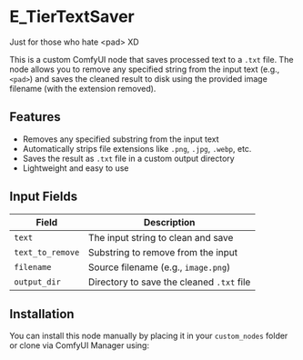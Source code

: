 # E_TierTextSaver
Just for those who hate &lt;pad> XD

This is a custom ComfyUI node that saves processed text to a `.txt` file. The node allows you to remove any specified string from the input text (e.g., `<pad>`) and saves the cleaned result to disk using the provided image filename (with the extension removed).

## Features

- Removes any specified substring from the input text
- Automatically strips file extensions like `.png`, `.jpg`, `.webp`, etc.
- Saves the result as `.txt` file in a custom output directory
- Lightweight and easy to use

## Input Fields

| Field            | Description                                              |
|------------------|--------------------------------------------------|
| `text`              | The input string to clean and save            |
| `text_to_remove` | Substring to remove from the input        |
| `filename`       | Source filename (e.g., `image.png`)            |
| `output_dir`     | Directory to save the cleaned `.txt` file       |

## Installation

You can install this node manually by placing it in your `custom_nodes` folder or clone via ComfyUI Manager using:

